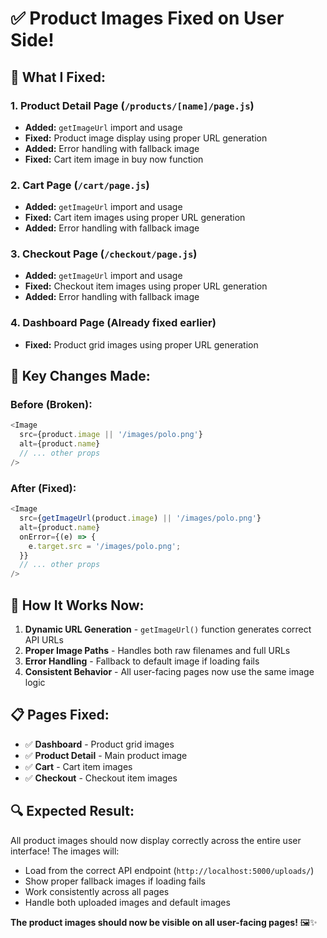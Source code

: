 # ✅ Product Images Fixed on User Side!

## 🔧 **What I Fixed:**

### **1. Product Detail Page** (`/products/[name]/page.js`)
- **Added:** `getImageUrl` import and usage
- **Fixed:** Product image display using proper URL generation
- **Added:** Error handling with fallback image
- **Fixed:** Cart item image in buy now function

### **2. Cart Page** (`/cart/page.js`)
- **Added:** `getImageUrl` import and usage
- **Fixed:** Cart item images using proper URL generation
- **Added:** Error handling with fallback image

### **3. Checkout Page** (`/checkout/page.js`)
- **Added:** `getImageUrl` import and usage
- **Fixed:** Checkout item images using proper URL generation
- **Added:** Error handling with fallback image

### **4. Dashboard Page** (Already fixed earlier)
- **Fixed:** Product grid images using proper URL generation

## 🎯 **Key Changes Made:**

### **Before (Broken):**
```javascript
<Image
  src={product.image || '/images/polo.png'}
  alt={product.name}
  // ... other props
/>
```

### **After (Fixed):**
```javascript
<Image
  src={getImageUrl(product.image) || '/images/polo.png'}
  alt={product.name}
  onError={(e) => {
    e.target.src = '/images/polo.png';
  }}
  // ... other props
/>
```

## 🚀 **How It Works Now:**

1. **Dynamic URL Generation** - `getImageUrl()` function generates correct API URLs
2. **Proper Image Paths** - Handles both raw filenames and full URLs
3. **Error Handling** - Fallback to default image if loading fails
4. **Consistent Behavior** - All user-facing pages now use the same image logic

## 📋 **Pages Fixed:**

- ✅ **Dashboard** - Product grid images
- ✅ **Product Detail** - Main product image
- ✅ **Cart** - Cart item images
- ✅ **Checkout** - Checkout item images

## 🔍 **Expected Result:**

All product images should now display correctly across the entire user interface! The images will:

- Load from the correct API endpoint (`http://localhost:5000/uploads/`)
- Show proper fallback images if loading fails
- Work consistently across all pages
- Handle both uploaded images and default images

**The product images should now be visible on all user-facing pages!** 🖼️✨
